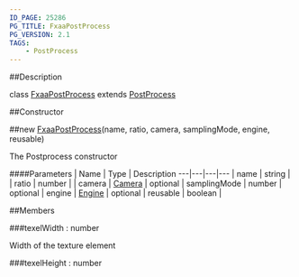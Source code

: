 ```yaml
---
ID_PAGE: 25286
PG_TITLE: FxaaPostProcess
PG_VERSION: 2.1
TAGS:
    - PostProcess
---
```

##Description

class [FxaaPostProcess](/classes/2.2-alpha/FxaaPostProcess) extends [PostProcess](/classes/2.2-alpha/PostProcess)



##Constructor

##new [FxaaPostProcess](/classes/2.2-alpha/FxaaPostProcess)(name, ratio, camera, samplingMode, engine, reusable)

The Postprocess constructor

####Parameters
 | Name | Type | Description
---|---|---|---
 | name | string | 
 | ratio | number | 
 | camera | [Camera](/classes/2.2-alpha/Camera) | 
optional | samplingMode | number | 
optional | engine | [Engine](/classes/2.2-alpha/Engine) | 
optional | reusable | boolean | 

##Members

###texelWidth : number

Width of the texture element

###texelHeight : number



